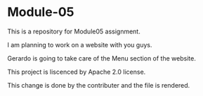 # Module-05
This is a repository for Module05 assignment.

I am planning to work on a website with you guys.

Gerardo is going to take care of the Menu section of the website.

This project is liscenced by Apache 2.0 license.

This change is done by the contributer and the file is rendered.
